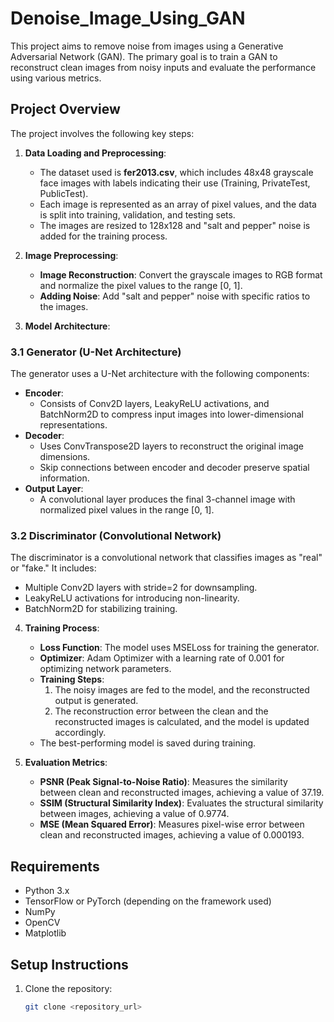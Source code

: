 # Denoise_Image_Using_GAN

This project aims to remove noise from images using a Generative Adversarial Network (GAN). The primary goal is to train a GAN to reconstruct clean images from noisy inputs and evaluate the performance using various metrics.

## Project Overview
The project involves the following key steps:
1. **Data Loading and Preprocessing**:
    - The dataset used is **fer2013.csv**, which includes 48x48 grayscale face images with labels indicating their use (Training, PrivateTest, PublicTest).
    - Each image is represented as an array of pixel values, and the data is split into training, validation, and testing sets.
    - The images are resized to 128x128 and "salt and pepper" noise is added for the training process.

2. **Image Preprocessing**:
    - **Image Reconstruction**: Convert the grayscale images to RGB format and normalize the pixel values to the range [0, 1].
    - **Adding Noise**: Add "salt and pepper" noise with specific ratios to the images.

3. **Model Architecture**:

### 3.1 Generator (U-Net Architecture)
The generator uses a U-Net architecture with the following components:
   - **Encoder**: 
     - Consists of Conv2D layers, LeakyReLU activations, and BatchNorm2D to compress input images into lower-dimensional representations.
   - **Decoder**: 
     - Uses ConvTranspose2D layers to reconstruct the original image dimensions.
     - Skip connections between encoder and decoder preserve spatial information.
   - **Output Layer**:
     - A convolutional layer produces the final 3-channel image with normalized pixel values in the range [0, 1].

### 3.2 Discriminator (Convolutional Network)
The discriminator is a convolutional network that classifies images as "real" or "fake." It includes:
   - Multiple Conv2D layers with stride=2 for downsampling.
   - LeakyReLU activations for introducing non-linearity.
   - BatchNorm2D for stabilizing training.

4. **Training Process**:
   - **Loss Function**: The model uses MSELoss for training the generator.
   - **Optimizer**: Adam Optimizer with a learning rate of 0.001 for optimizing network parameters.
   - **Training Steps**:
     1. The noisy images are fed to the model, and the reconstructed output is generated.
     2. The reconstruction error between the clean and the reconstructed images is calculated, and the model is updated accordingly.
   - The best-performing model is saved during training.

5. **Evaluation Metrics**:
   - **PSNR (Peak Signal-to-Noise Ratio)**: Measures the similarity between clean and reconstructed images, achieving a value of 37.19.
   - **SSIM (Structural Similarity Index)**: Evaluates the structural similarity between images, achieving a value of 0.9774.
   - **MSE (Mean Squared Error)**: Measures pixel-wise error between clean and reconstructed images, achieving a value of 0.000193.

## Requirements
- Python 3.x
- TensorFlow or PyTorch (depending on the framework used)
- NumPy
- OpenCV
- Matplotlib

## Setup Instructions
1. Clone the repository:
   ```bash
   git clone <repository_url>

